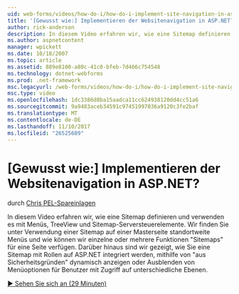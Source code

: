 ```yaml
---
uid: web-forms/videos/how-do-i/how-do-i-implement-site-navigation-in-aspnet
title: '[Gewusst wie:] Implementieren der Websitenavigation in ASP.NET? | Microsoft-Dokumentation'
author: rick-anderson
description: In diesem Video erfahren wir, wie eine Sitemap definieren und verwenden es mit Menüs, TreeView und Sitemap-Serversteuerelemente. Erfahren Sie, wie eine Sitemap auf einer Masterseite verwendet...
ms.author: aspnetcontent
manager: wpickett
ms.date: 10/18/2007
ms.topic: article
ms.assetid: 889e8100-a80c-41c0-bfeb-7d466c754548
ms.technology: dotnet-webforms
ms.prod: .net-framework
msc.legacyurl: /web-forms/videos/how-do-i/how-do-i-implement-site-navigation-in-aspnet
msc.type: video
ms.openlocfilehash: 1dc3386d8ba15aadca11cc624938120dd4cc51a6
ms.sourcegitcommit: 9a9483aceb34591c97451997036a9120c3fe2baf
ms.translationtype: MT
ms.contentlocale: de-DE
ms.lasthandoff: 11/10/2017
ms.locfileid: "26525689"
---
```

<a name="how-do-i-implement-site-navigation-in-aspnet"></a>[Gewusst wie:] Implementieren der Websitenavigation in ASP.NET?
====================
durch [Chris PEL-Spareinlagen](https://twitter.com/chrispels)

In diesem Video erfahren wir, wie eine Sitemap definieren und verwenden es mit Menüs, TreeView und Sitemap-Serversteuerelemente. Wir finden Sie unter Verwendung einer Sitemap auf einer Masterseite standortweite Menüs und wie können wir einzelne oder mehrere Funktionen "Sitemaps" für eine Seite verfügen. Darüber hinaus sind wir gezeigt, wie Sie eine Sitemap mit Rollen auf ASP.NET integriert werden, mithilfe von "aus Sicherheitsgründen" dynamisch anzeigen oder Ausblenden von Menüoptionen für Benutzer mit Zugriff auf unterschiedliche Ebenen.

[&#9654; Sehen Sie sich an (29 Minuten)](https://channel9.msdn.com/Blogs/ASP-NET-Site-Videos/how-do-i-implement-site-navigation-in-aspnet)
